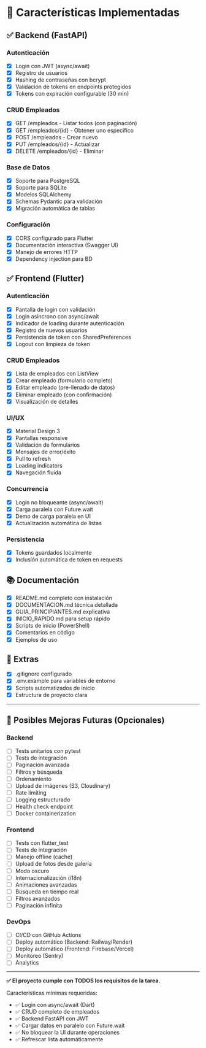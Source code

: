 # 🎯 Características Implementadas

## ✅ Backend (FastAPI)

### Autenticación
- [x] Login con JWT (async/await)
- [x] Registro de usuarios
- [x] Hashing de contraseñas con bcrypt
- [x] Validación de tokens en endpoints protegidos
- [x] Tokens con expiración configurable (30 min)

### CRUD Empleados
- [x] GET /empleados - Listar todos (con paginación)
- [x] GET /empleados/{id} - Obtener uno específico
- [x] POST /empleados - Crear nuevo
- [x] PUT /empleados/{id} - Actualizar
- [x] DELETE /empleados/{id} - Eliminar

### Base de Datos
- [x] Soporte para PostgreSQL
- [x] Soporte para SQLite
- [x] Modelos SQLAlchemy
- [x] Schemas Pydantic para validación
- [x] Migración automática de tablas

### Configuración
- [x] CORS configurado para Flutter
- [x] Documentación interactiva (Swagger UI)
- [x] Manejo de errores HTTP
- [x] Dependency injection para BD

## ✅ Frontend (Flutter)

### Autenticación
- [x] Pantalla de login con validación
- [x] Login asíncrono con async/await
- [x] Indicador de loading durante autenticación
- [x] Registro de nuevos usuarios
- [x] Persistencia de token con SharedPreferences
- [x] Logout con limpieza de token

### CRUD Empleados
- [x] Lista de empleados con ListView
- [x] Crear empleado (formulario completo)
- [x] Editar empleado (pre-llenado de datos)
- [x] Eliminar empleado (con confirmación)
- [x] Visualización de detalles

### UI/UX
- [x] Material Design 3
- [x] Pantallas responsive
- [x] Validación de formularios
- [x] Mensajes de error/éxito
- [x] Pull to refresh
- [x] Loading indicators
- [x] Navegación fluida

### Concurrencia
- [x] Login no bloqueante (async/await)
- [x] Carga paralela con Future.wait
- [x] Demo de carga paralela en UI
- [x] Actualización automática de listas

### Persistencia
- [x] Tokens guardados localmente
- [x] Inclusión automática de token en requests

## 📚 Documentación

- [x] README.md completo con instalación
- [x] DOCUMENTACION.md técnica detallada
- [x] GUIA_PRINCIPIANTES.md explicativa
- [x] INICIO_RAPIDO.md para setup rápido
- [x] Scripts de inicio (PowerShell)
- [x] Comentarios en código
- [x] Ejemplos de uso

## 🎨 Extras

- [x] .gitignore configurado
- [x] .env.example para variables de entorno
- [x] Scripts automatizados de inicio
- [x] Estructura de proyecto clara

---

## 🚧 Posibles Mejoras Futuras (Opcionales)

### Backend
- [ ] Tests unitarios con pytest
- [ ] Tests de integración
- [ ] Paginación avanzada
- [ ] Filtros y búsqueda
- [ ] Ordenamiento
- [ ] Upload de imágenes (S3, Cloudinary)
- [ ] Rate limiting
- [ ] Logging estructurado
- [ ] Health check endpoint
- [ ] Docker containerization

### Frontend
- [ ] Tests con flutter_test
- [ ] Tests de integración
- [ ] Manejo offline (cache)
- [ ] Upload de fotos desde galería
- [ ] Modo oscuro
- [ ] Internacionalización (i18n)
- [ ] Animaciones avanzadas
- [ ] Búsqueda en tiempo real
- [ ] Filtros avanzados
- [ ] Paginación infinita

### DevOps
- [ ] CI/CD con GitHub Actions
- [ ] Deploy automático (Backend: Railway/Render)
- [ ] Deploy automático (Frontend: Firebase/Vercel)
- [ ] Monitoreo (Sentry)
- [ ] Analytics

---

**✅ El proyecto cumple con TODOS los requisitos de la tarea.**

Características mínimas requeridas:
- ✅ Login con async/await (Dart)
- ✅ CRUD completo de empleados
- ✅ Backend FastAPI con JWT
- ✅ Cargar datos en paralelo con Future.wait
- ✅ No bloquear la UI durante operaciones
- ✅ Refrescar lista automáticamente
